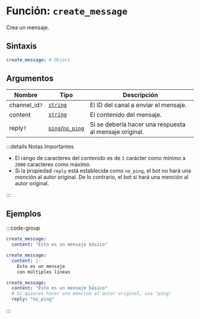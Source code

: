 # Función: `create_message`

Crea un mensaje.

## Sintaxis

```yml
create_message: # Object
```

## Argumentos

| Nombre        | Tipo                       | Descripción                                            |
| ------------- | -------------------------- | ------------------------------------------------------ |
| channel_id`?` | [`string`][String]         | El ID del canal a enviar el mensaje.                   |
| content       | [`string`][String]         | El contenido del mensaje.                              |
| reply`?`      | [`ping`/`no_ping`][String] | Si se debería hacer una respuesta al mensaje original. |

:::details Notas Importantes

- El rango de caracteres del contenido es de `1` carácter como mínimo a `2000` caracteres como máximo.
- Si la propiedad `reply` está establecida como `no_ping`, el bot no hará una mención al autor original. De lo contrario, el bot si hará una mención al autor original.

:::

## Ejemplos

:::code-group

```yml [Mensaje Básico]
create_message:
  content: "Esto es un mensaje básico"
```

```yml [Saltos de Línea]
create_message:
  content: |-
    Esto es un mensaje
    con múltiples líneas
```

```yml [Como una Respuesta]
create_message:
  content: "Esto es un mensaje básico"
  # Si quieres hacer una mención al autor original, usa "ping"
  reply: "no_ping"
```

:::

[String]: /es/learning/data-types#cadenas-de-texto-string
